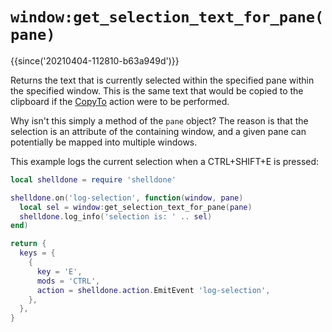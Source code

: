 # `window:get_selection_text_for_pane(pane)`

{{since('20210404-112810-b63a949d')}}

Returns the text that is currently selected within the specified pane within
the specified window.  This is the same text that would be copied to the
clipboard if the [CopyTo](../keyassignment/CopyTo.md) action were to be
performed.

Why isn't this simply a method of the `pane` object?  The reason is that the
selection is an attribute of the containing window, and a given pane can
potentially be mapped into multiple windows.

This example logs the current selection when a CTRL+SHIFT+E is pressed:

```lua
local shelldone = require 'shelldone'

shelldone.on('log-selection', function(window, pane)
  local sel = window:get_selection_text_for_pane(pane)
  shelldone.log_info('selection is: ' .. sel)
end)

return {
  keys = {
    {
      key = 'E',
      mods = 'CTRL',
      action = shelldone.action.EmitEvent 'log-selection',
    },
  },
}
```
